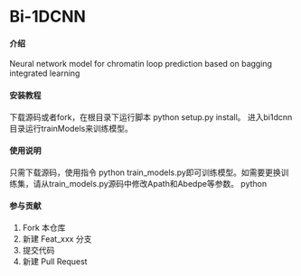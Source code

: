 # Bi-1DCNN

#### 介绍
Neural network model for chromatin loop prediction based on bagging integrated learning


#### 安装教程

下载源码或者fork，在根目录下运行脚本 python setup.py install。
进入bi1dcnn目录运行trainModels来训练模型。

#### 使用说明

只需下载源码，使用指令 python train_models.py即可训练模型。如需要更换训练集，请从train_models.py源码中修改Apath和Abedpe等参数。
python 

#### 参与贡献

1.  Fork 本仓库
2.  新建 Feat_xxx 分支
3.  提交代码
4.  新建 Pull Request
